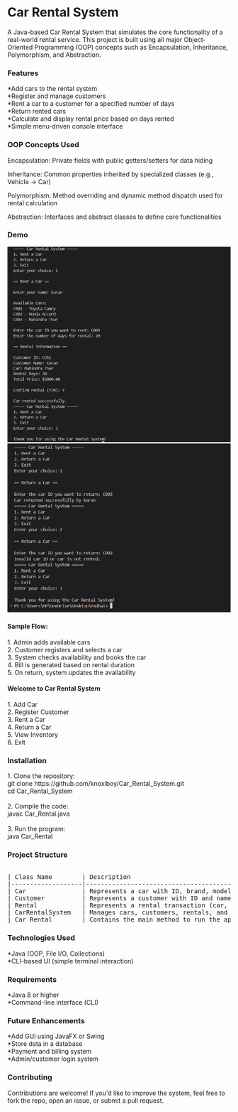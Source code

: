 <h1>Car Rental System</h1>

A Java-based Car Rental System that simulates the core functionality of a real-world rental service. 
This project is built using all major Object-Oriented Programming (OOP) concepts such as Encapsulation, Inheritance, Polymorphism, and Abstraction.

<h3>Features</h3>

*Add cars to the rental system <br>
*Register and manage customers <br>
*Rent a car to a customer for a specified number of days <br>
*Return rented cars <br>
*Calculate and display rental price based on days rented <br>
*Simple menu-driven console interface <br>


<h3>OOP Concepts Used</h3>

Encapsulation: Private fields with public getters/setters for data hiding

Inheritance: Common properties inherited by specialized classes (e.g., Vehicle -> Car)

Polymorphism: Method overriding and dynamic method dispatch used for rental calculation

Abstraction: Interfaces and abstract classes to define core functionalities


<h3>Demo</h3>
<img src = "https://github.com/knoxiboy/Car_Rental_System/blob/main/img/Screenshot%202025-04-20%20154607.png" alt="Output Image">
<img src = "https://github.com/knoxiboy/Car_Rental_System/blob/main/img/Screenshot%202025-04-20%20154859.png" alt="Output Image">

<h4>Sample Flow:</h4>
1. Admin adds available cars <br>
2. Customer registers and selects a car <br>
3. System checks availability and books the car <br>
4. Bill is generated based on rental duration <br>
5. On return, system updates the availability <br>


<h4>Welcome to Car Rental System</h4>
1. Add Car <br>
2. Register Customer <br>
3. Rent a Car <br>
4. Return a Car <br>
5. View Inventory <br>
6. Exit <br>


<h3>Installation</h3>
1. Clone the repository: <br>
git clone  https://github.com/knoxiboy/Car_Rental_System.git <br>
cd Car_Rental_System 
<br>
<br>
2. Compile the code: <br>
javac Car_Rental.java
<br>
<br>
3. Run the program: <br>
java Car_Rental
<br>

<h3>Project Structure</h3>
<pre> 
| Class Name        | Description                                                                 |
|-------------------|-----------------------------------------------------------------------------|
| Car               | Represents a car with ID, brand, model, base price per day, and availability|
| Customer          | Represents a customer with ID and name                                      |
| Rental            | Represents a rental transaction (car, customer, days)                       |
| CarRentalSystem   | Manages cars, customers, rentals, and provides main system functionality    |
| Car_Rental        | Contains the main method to run the application                             |
</pre>


<h3>Technologies Used</h3>
*Java (OOP, File I/O, Collections) <br>
*CLI-based UI (simple terminal interaction)


<h3>Requirements</h3>
*Java 8 or higher <br>
*Command-line interface (CLI)


<h3>Future Enhancements</h3>
*Add GUI using JavaFX or Swing <br>
*Store data in a database <br>
*Payment and billing system <br>
*Admin/customer login system <br>


<h3>Contributing</h3>
Contributions are welcome! If you'd like to improve the system, feel free to fork the repo, open an issue, or submit a pull request.
